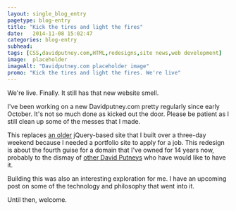 ```yaml
---
layout: single_blog_entry
pagetype: blog-entry
title: "Kick the tires and light the fires"
date:   2014-11-08 15:02:47
categories: blog-entry
subhead:
tags: [CSS,davidputney.com,HTML,redesigns,site news,web development]
image:  placeholder
imageAlt: "Davidputney.com placeholder image"
promo: "Kick the tires and light the fires. We're live"
---
```


We're live. Finally. It still has that new website smell.

I've been working on a new Davidputney.com pretty regularly since early October. It's not so much done as kicked out the door. Please be patient as I still clean up some of the messes that I made.

This replaces [an older](http://mosthorriblethingever.com/davidputney/) jQuery-based site that I built over a three-day weekend because I needed a portfolio site to apply for a job. This redesign is about the fourth guise for a domain that I've owned for 14 years now, probably to the dismay of [other David Putneys](https://www.google.com/search?q=david+putney&es_sm=91&source=lnms&tbm=isch&sa=X&ei=CTNeVNC4KMXOsQSqzYLQCw&ved=0CAgQ_AUoAQ&biw=1164&bih=641&dpr=2.2#imgdii=_) who have would like to have it.

Building this was also an interesting exploration for me. I have an upcoming post on some of the technology and philosophy that went into it.

Until then, welcome.
